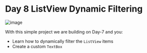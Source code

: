 # Day 8 ListView Dynamic Filtering

![image](https://drive.google.com/uc?export=download&id=0B2b4SnYRu-h_MjBrUWdDc1BPejA)

With this simple project we are building on Day-7 and you:

- Learn how to dynamically filter the `ListView` items
- Create a custom `TextBox`
